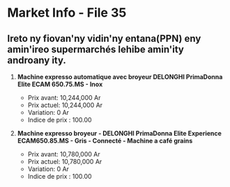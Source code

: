 # Market Info - File 35

## Ireto ny fiovan'ny vidin'ny entana(PPN) eny amin'ireo supermarchés lehibe amin'ity androany ity.

1. **Machine expresso automatique avec broyeur DELONGHI PrimaDonna Elite ECAM 650.75.MS - Inox**
   - Prix avant: 10,244,000 Ar
   - Prix actuel: 10,244,000 Ar
   - Variation: 0 Ar
   - Indice de prix : 100.00

2. **Machine expresso broyeur - DELONGHI PrimaDonna Elite Experience ECAM650.85.MS - Gris - Connecté - Machine a café grains**
   - Prix avant: 10,780,000 Ar
   - Prix actuel: 10,780,000 Ar
   - Variation: 0 Ar
   - Indice de prix : 100.00

